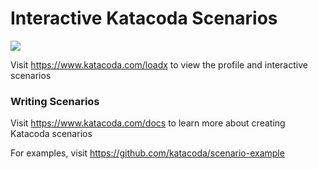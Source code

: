 # Interactive Katacoda Scenarios

[![](http://shields.katacoda.com/katacoda/loadx/count.svg)](https://www.katacoda.com/loadx "Get your profile on Katacoda.com")

Visit https://www.katacoda.com/loadx to view the profile and interactive scenarios

### Writing Scenarios
Visit https://www.katacoda.com/docs to learn more about creating Katacoda scenarios

For examples, visit https://github.com/katacoda/scenario-example
